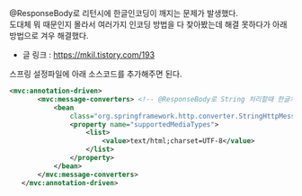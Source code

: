 
@ResponseBody로 리턴시에 한글인코딩이 깨지는 문제가 발생했다.  
도대체 뭐 때문인지 몰라서 여러가지 인코딩 방법을 다 찾아봤는데 해결 못하다가 아래 방법으로 겨우 해결했다.  
  
- 글 링크 : https://mkil.tistory.com/193
 
 스프링 설정파일에 아래 소스코드를 추가해주면 된다.  
 
 ```xml
<mvc:annotation-driven>
		<mvc:message-converters> <!-- @ResponseBody로 String 처리할때 한글처리 -->
			<bean
				class="org.springframework.http.converter.StringHttpMessageConverter">
				<property name="supportedMediaTypes">
					<list>
						<value>text/html;charset=UTF-8</value>
					</list>
				</property>
			</bean>
		</mvc:message-converters>
	</mvc:annotation-driven>
 ```  
 
